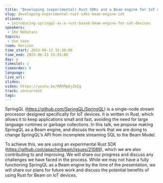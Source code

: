 ```yaml
---
title: "Developing (experimental) Rust SDKs and a Beam engine for IoT devices"
slug: developing-experimental-rust-sdks-beam-engine-iot
aliases: 
 - introducing-springql-as-a-rust-based-beam-engine-for-iot-devices
speakers:
 - Sho Nakatani
topics:
 - Use case
room: Horizon
time_start: 2023-06-13 15:30:00
time_end: 2023-06-13 15:55:00
day: a
timeslot: j
timeorder: 0
language: 
live_url: 
slides: 
video: https://youtu.be/RRhMp6jZm2g
track: concurrent
tags:
---
```


SpringQL (https://github.com/SpringQL/SpringQL) is a single-node stream processor designed specifically for IoT devices. It is written in Rust, which allows it to keep applications small and fast, avoiding the need for large language runtimes or garbage collections. In this talk, we propose making SpringQL as a Beam engine, and discuss the work that we are doing to change SpringQL's API from incomplete streaming SQL to the Beam Model.
 
 
 
 To achieve this, we are using an experimental Rust SDK (https://github.com/apache/beam/issues/21089), which we are also contributing to and improving. We will share our progress and discuss any challenges we have faced in the process. While we may not have a fully functioning SpringQL as a Beam engine by the time of the presentation, we will share our plans for future work and discuss the potential benefits of using Rust for Beam on IoT devices.